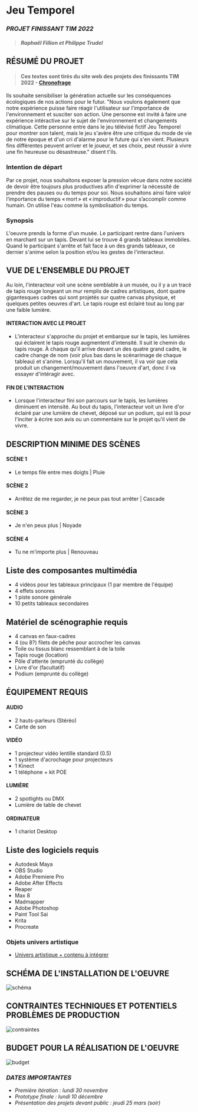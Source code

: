 # Jeu Temporel
### *PROJET FINISSANT TIM 2022*
>#### *Raphaël Fillion et Philippe Trudel* 


## RÉSUMÉ DU PROJET 
>#### Ces textes sont tirés du site web des projets des finissants TIM 2022 - [Chronofrage](https://tim-montmorency.com/2022/projets/Jeu-Temporel/docs/web/index.html)
Ils souhaite sensibiliser la génération actuelle sur les conséquences écologiques de nos actions pour le futur. "Nous voulons également que notre expérience puisse faire réagir l'utilisateur sur l'importance de l'environnement et susciter son action. Une personne est invité à faire une expérience intéractive sur le sujet de l'environnement et changements climatique. Cette personne entre dans le jeu télévisé fictif Jeu Temporel pour montrer son talent, mais le jeu s'avère être une critique du mode de vie de notre époque et d'un cri d'alarme pour le future qui s'en vient. Plusieurs fins différentes peuvent arriver et le joueur, et ses choix, peut réussir à vivre une fin heureuse ou désastreuse." disent t'ils.

### Intention de départ
Par ce projet, nous souhaitons exposer la pression vécue dans notre société de devoir être toujours plus productives afin d'exprimer la nécessité de prendre des pauses ou du temps pour soi. Nous souhaitons ainsi faire valoir l’importance du temps « mort » et « improductif » pour s’accomplir comme humain. On utilise l'eau comme la symbolisation du temps.

### Synopsis
L'oeuvre prends la forme d'un musée. Le participant rentre dans l'univers en marchant sur un tapis. Devant lui se trouve 4 grands tableaux immobiles. Quand le participant s'arrête et fait face à un des grands tableaux, ce dernier s'anime selon la position et/ou les gestes de l'interacteur.

## VUE DE L'ENSEMBLE DU PROJET
Au loin, l'interacteur voit une scène semblable à un musée, ou il y a un tracé de tapis rouge longeant un mur remplis de cadres artistiques, dont quatre gigantesques cadres qui sont projetés sur quatre canvas physique, et quelques petites oeuvres d'art. Le tapis rouge est éclairé tout au long par une faible lumière.

#### INTERACTION AVEC LE PROJET
- L'interacteur s'approche du projet et embarque sur le tapis, les lumières qui éclairent le tapis rouge augmentent d'intensité. Il suit le chemin du tapis rouge. À chaque qu'il arrive devant un des quatre grand cadre, le cadre change de nom (voir plus bas dans le scénarimage de chaque tableau) et s'anime. Lorsqu'il fait un mouvement, il va voir que cela produit un changement/mouvement dans l'oeuvre d'art, donc il va essayer d'intéragir avec.

#### FIN DE L'INTERACTION
- Lorsque l'interacteur fini son parcours sur le tapis, les lumières diminuent en intensité. Au bout du tapis, l'interacteur voit un livre d'or éclairé par une lumière de chevet, déposé sur un podium, qui est là pour l'inciter à écrire son avis ou un commentaire sur le projet qu'il vient de vivre.

## DESCRIPTION MINIME DES SCÈNES
#### SCÈNE 1
- Le temps file entre mes doigts | Pluie

#### SCÈNE 2
- Arrêtez de me regarder, je ne peux pas tout arrêter | Cascade

#### SCÈNE 3
- Je n'en peux plus | Noyade

#### SCÈNE 4
- Tu ne m'importe plus | Renouveau

## Liste des composantes multimédia 
- 4 vidéos pour les tableaux principaux (1 par membre de l'équipe)
- 4 effets sonores
- 1 piste sonore générale
- 10 petits tableaux secondaires

## Matériel de scénographie requis
- 4 canvas en faux-cadres
- 4 (ou 8?) filets de pêche pour accrocher les canvas
- Toile ou tissus blanc ressemblant à de la toile
- Tapis rouge (location)
- Pôle d'attente (emprunté du collège)
- Livre d'or (facultatif)
- Podium (emprunté du collège)

## ÉQUIPEMENT REQUIS
#### AUDIO
- 2 hauts-parleurs (Stéréo)
- Carte de son

#### VIDÉO
- 1 projecteur vidéo lentille standard (0.5)
- 1 système d'acrochage pour projecteurs
- 1 Kinect
- 1 téléphone + kit POE

#### LUMIÈRE
- 2 spotlights ou DMX
- Lumière de table de chevet

#### ORDINATEUR
- 1 chariot Desktop

## Liste des logiciels requis
- Autodesk Maya
- OBS Studio
- Adobe Premiere Pro
- Adobe After Effects
- Reaper
- Max 8
- Madmapper
- Adobe Photoshop 
- Paint Tool Sai
- Krita
- Procreate

### Objets univers artistique
- [Univers artistique + contenu à intégrer](https://docs.google.com/spreadsheets/d/1NA115m_GSag19zl8HwUQhka4C-CUOffIUMqOuchhcaI/edit#gid=0)


## SCHÉMA DE L'INSTALLATION DE L'OEUVRE
![schéma](/medias/schema_chronofrage.png) 

## CONTRAINTES TECHNIQUES ET POTENTIELS PROBLÈMES DE PRODUCTION
![contraintes](/medias/contraintes_techniques_chronofrage.png)

## BUDGET POUR LA RÉALISATION DE L'OEUVRE
![budget](/medias/budget_chronofrage.png)



### *DATES IMPORTANTES*
- *Première itération : lundi 30 novembre*
- *Prototype finale : lundi 10 décembre*
- *Présentation des projets devant public : jeudi 25 mars (soir)*
